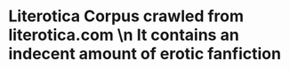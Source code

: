 # Literotica Corpus crawled from literotica.com \n It contains an indecent amount of erotic fanfiction
